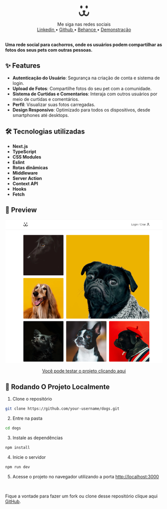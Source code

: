<div align="center">
  <p align="center">
    <img src="./public/assets/dogs.svg" alt="Saas logo" width="34px" height="34px"/> 
  </p>
  Me siga nas redes sociais
  <br/>
  <a href="https://www.linkedin.com/in/paulopbi/" target="_blank" rel="noreferrer">
  Linkedin
  </a> • 
  <a href="https://github.com/paulopbi" target="_blank" rel="noreferrer">
  Github
  </a> • 
  <a href="https://www.behance.net/paulopbi" target="_blank" rel="noreferrer">
  Behance
  </a> • 
  <a href="https://dogs-next-bice.vercel.app/" target="_blank" rel="noreferrer">
  Demonstração
  </a> 
</div>
 
<br />

**Uma rede social para cachorros, onde os usuários podem compartilhar as fotos dos seus pets com outras pessoas.**

## ✨ Features

- **Autenticação do Usuário**: Segurança na criação de conta e sistema de login.
- **Upload de Fotos**: Compartilhe fotos do seu pet com a comunidade.
- **Sistema de Curtidas e Comentarios**: Interaja com outros usuários por meio de curtidas e comentários.
- **Perfil**: Visualizar suas fotos carregadas.
- **Design Responsivo**: Optimizado para todos os dispositivos, desde smartphones até desktops.

## 🛠️ Tecnologias utilizadas

- **Next.js**
- **TypeScript**
- **CSS Modules**
- **Eslint**
- **Rotas dinâmicas**
- **Middleware**
- **Server Action**
- **Context API**
- **Hooks**
- **Fetch**

## 📸 Preview

![Dogs Preview](./public/preview.png)

<p align="center">
  <a href="https://dogs-next-bice.vercel.app/">Você pode testar o projeto clicando aqui</a>
</p>

## 🚀 Rodando O Projeto Localmente

1. Clone o repositório

```bash
git clone https://github.com/your-username/dogs.git
```

2. Entre na pasta

```bash
cd dogs
```

3. Instale as dependências

```bash
npm install
```

4. Inicie o servidor

```bash
npm run dev
```

5. Acesse o projeto no navegador utilizando a porta [http://localhost:3000](http://localhost:3000)

<br/>

Fique a vontade para fazer um fork ou clone desse repositório clique aqui [GitHub](https://github.com/paulopbi/dogs-next).

